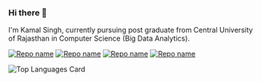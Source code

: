 ### Hi there 👋

I'm Kamal Singh, currently pursuing post graduate from Central University of Rajasthan in Computer Science (Big Data Analytics).

<!--
**Kamal2511/Kamal2511** is a ✨ _special_ ✨ repository because its `README.md` (this file) appears on your GitHub profile.

Here are some ideas to get you started:

- 🔭 I’m currently working on ...
- 🌱 I’m currently learning ...
- 👯 I’m looking to collaborate on ...
- 🤔 I’m looking for help with ...
- 💬 Ask me about ...
- 📫 How to reach me: ...
- 😄 Pronouns: ...
- ⚡ Fun fact: ...
-->
[![Repo name](https://github-readme-stats.vercel.app/api/pin/?username=Kamal2511&repo=olympics-analysis&show_owner=true)](https://github.com/Kamal2511/olympics-analysis)
[![Repo name](https://github-readme-stats.vercel.app/api/pin/?username=Kamal2511&repo=Movie-Recommender-System&show_owner=true)](https://github.com/Kamal2511/Movie-Recommender-System)
[![Repo name](https://github-readme-stats.vercel.app/api/pin/?username=Kamal2511&repo=Flight-Fare-Prediction&show_owner=true)](https://github.com/Kamal2511/Flight-Fare-Prediction)
[![Repo name](https://github-readme-stats.vercel.app/api/pin/?username=Kamal2511&repo=Spam-classifier&show_owner=true)](https://github.com/Kamal2511/Spam-classifier)

![Top Languages Card](https://github-readme-stats.vercel.app/api/top-langs/?username=Kamal2511)
